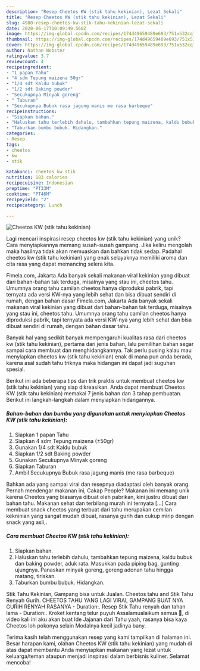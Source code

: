 ```yaml
---
description: "Resep Cheetos KW (stik tahu kekinian), Lezat Sekali"
title: "Resep Cheetos KW (stik tahu kekinian), Lezat Sekali"
slug: 4980-resep-cheetos-kw-stik-tahu-kekinian-lezat-sekali
date: 2020-06-17T10:09:49.560Z
image: https://img-global.cpcdn.com/recipes/174d49659489e693/751x532cq70/cheetos-kw-stik-tahu-kekinian-foto-resep-utama.jpg
thumbnail: https://img-global.cpcdn.com/recipes/174d49659489e693/751x532cq70/cheetos-kw-stik-tahu-kekinian-foto-resep-utama.jpg
cover: https://img-global.cpcdn.com/recipes/174d49659489e693/751x532cq70/cheetos-kw-stik-tahu-kekinian-foto-resep-utama.jpg
author: Nathan Webster
ratingvalue: 3.7
reviewcount: 4
recipeingredient:
- "1 papan Tahu"
- "4 sdm Tepung maizena 50gr"
- "1/4 sdt Kaldu bubuk"
- "1/2 sdt Baking powder"
- "Secukupnya Minyak goreng"
- " Taburan"
- "Secukupnya Bubuk rasa jagung manis me rasa barbeque"
recipeinstructions:
- "Siapkan bahan."
- "Haluskan tahu terlebih dahulu, tambahkan tepung maizena, kaldu bubuk dan baking powder, aduk rata. Masukkan pada piping bag, gunting ujungnya. Panaskan minyak goreng, goreng adonan tahu hingga matang, tiriskan."
- "Taburkan bumbu bubuk. Hidangkan."
categories:
- Resep
tags:
- cheetos
- kw
- stik

katakunci: cheetos kw stik 
nutrition: 183 calories
recipecuisine: Indonesian
preptime: "PT33M"
cooktime: "PT46M"
recipeyield: "2"
recipecategory: Lunch

---
```



![Cheetos KW (stik tahu kekinian)](https://img-global.cpcdn.com/recipes/174d49659489e693/751x532cq70/cheetos-kw-stik-tahu-kekinian-foto-resep-utama.jpg)

Lagi mencari inspirasi resep cheetos kw (stik tahu kekinian) yang unik? Cara menyiapkannya memang susah-susah gampang. Jika keliru mengolah maka hasilnya tidak akan memuaskan dan bahkan tidak sedap. Padahal cheetos kw (stik tahu kekinian) yang enak selayaknya memiliki aroma dan cita rasa yang dapat memancing selera kita.

Fimela.com, Jakarta Ada banyak sekali makanan viral kekinian yang dibuat dari bahan-bahan tak terduga, misalnya yang stau ini, cheetos tahu. Umumnya orang tahu camilan cheetos hanya diproduksi pabrik, tapi ternyata ada versi KW-nya yang lebih sehat dan bisa dibuat sendiri di rumah, dengan bahan dasar Fimela.com, Jakarta Ada banyak sekali makanan viral kekinian yang dibuat dari bahan-bahan tak terduga, misalnya yang stau ini, cheetos tahu. Umumnya orang tahu camilan cheetos hanya diproduksi pabrik, tapi ternyata ada versi KW-nya yang lebih sehat dan bisa dibuat sendiri di rumah, dengan bahan dasar tahu.

Banyak hal yang sedikit banyak mempengaruhi kualitas rasa dari cheetos kw (stik tahu kekinian), pertama dari jenis bahan, lalu pemilihan bahan segar sampai cara membuat dan menghidangkannya. Tak perlu pusing kalau mau menyiapkan cheetos kw (stik tahu kekinian) enak di mana pun anda berada, karena asal sudah tahu triknya maka hidangan ini dapat jadi suguhan spesial.


Berikut ini ada beberapa tips dan trik praktis untuk membuat cheetos kw (stik tahu kekinian) yang siap dikreasikan. Anda dapat membuat Cheetos KW (stik tahu kekinian) memakai 7 jenis bahan dan 3 tahap pembuatan. Berikut ini langkah-langkah dalam menyiapkan hidangannya.

<!--inarticleads1-->

##### Bahan-bahan dan bumbu yang digunakan untuk menyiapkan Cheetos KW (stik tahu kekinian):

1. Siapkan 1 papan Tahu
1. Siapkan 4 sdm Tepung maizena (±50gr)
1. Gunakan 1/4 sdt Kaldu bubuk
1. Siapkan 1/2 sdt Baking powder
1. Gunakan Secukupnya Minyak goreng
1. Siapkan  Taburan
1. Ambil Secukupnya Bubuk rasa jagung manis (me rasa barbeque)


Bahkan ada yang sampai viral dan resepnya diadaptasi oleh banyak orang. Pernah mendengar makanan ini, Cakap People? Makanan ini memang unik karena Cheetos yang biasanya dibuat oleh pabrikan, kini justru dibuat dari bahan tahu. Makanan sehat dan terbilang murah ini ternyata […] Cara membuat snack cheetos yang terbuat dari tahu merupakan cemilan kekninian yang sangat mudah dibuat, rasanya gurih dan cukup mirip dengan snack yang asli,. 

<!--inarticleads2-->

##### Cara membuat Cheetos KW (stik tahu kekinian):

1. Siapkan bahan.
1. Haluskan tahu terlebih dahulu, tambahkan tepung maizena, kaldu bubuk dan baking powder, aduk rata. Masukkan pada piping bag, gunting ujungnya. Panaskan minyak goreng, goreng adonan tahu hingga matang, tiriskan.
1. Taburkan bumbu bubuk. Hidangkan.


Stik Tahu Kekinian, Gampang bisa untuk Jualan. Cheetos tahu and Stik Tahu Renyah Gurih. CHEETOS TAHU YANG LAGI VIRAL GAMPANG BUAT NYA GURIH RENYAH RASANYA - Duration:. Resep Stik Tahu renyah dan tahan lama - Duration:. Kroket kentang telur puyuh Assalamualaikum semua 👋, di video kali ini aku akan buat Ide Jajanan dari Tahu yaah, rasanya bisa kaya Cheetos loh pokonya selain Modalnya kecil jadinya bany. 

Terima kasih telah menggunakan resep yang kami tampilkan di halaman ini. Besar harapan kami, olahan Cheetos KW (stik tahu kekinian) yang mudah di atas dapat membantu Anda menyiapkan makanan yang lezat untuk keluarga/teman ataupun menjadi inspirasi dalam berbisnis kuliner. Selamat mencoba!
